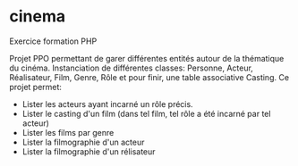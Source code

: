 # cinema
Exercice formation PHP

Projet PPO permettant de garer différentes entités autour de la thématique du cinéma.
Instanciation de différentes classes: Personne, Acteur, Réalisateur, Film, Genre, Rôle et pour finir, une table associative Casting.
Ce projet permet:
- Lister les acteurs ayant incarné un rôle précis.
- Lister le casting d'un film (dans tel film, tel rôle a été incarné par tel acteur)
- Lister les films par genre
- Lister la filmographie d'un acteur
- Lister la filmographie d'un rélisateur



